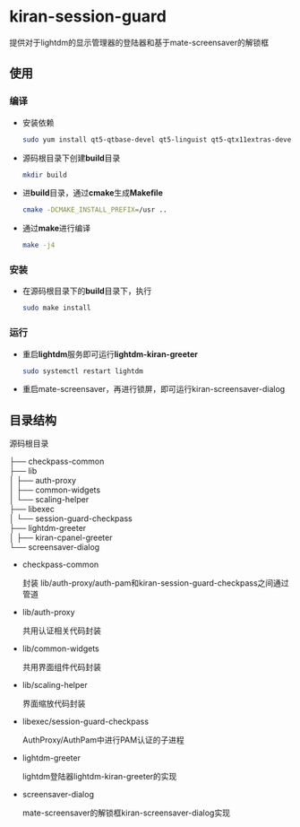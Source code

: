 # kiran-session-guard

提供对于lightdm的显示管理器的登陆器和基于mate-screensaver的解锁框

## 使用

### 编译

- 安装依赖

  ```bash
  sudo yum install qt5-qtbase-devel qt5-linguist qt5-qtx11extras-devel kiranwidgets-qt5-devel kiran-log-qt5-devel kiran-cc-daemon-devel kiran-biometrics-devel kiran-authentication-service-devel kiran-control-panel-devel libXtst-devel libX11-devel libXrandr-devel libXcursor-devel libXfixes-devel glib2-devel pam-devel
  ```

- 源码根目录下创建**build**目录

  ```bash
  mkdir build
  ```

- 进**build**目录，通过**cmake**生成**Makefile**

  ```bash
  cmake -DCMAKE_INSTALL_PREFIX=/usr ..
  ```

- 通过**make**进行编译

  ```bash
  make -j4
  ```

### 安装

- 在源码根目录下的**build**目录下，执行

  ```bash
  sudo make install
  ```

### 运行

- 重启**lightdm**服务即可运行**lightdm-kiran-greeter**

  ```bash
  sudo systemctl restart lightdm
  ```

- 重启mate-screensaver，再进行锁屏，即可运行kiran-screensaver-dialog

## 目录结构

源码根目录

├── checkpass-common  
├── lib  
│   ├── auth-proxy  
│   ├── common-widgets  
│   └── scaling-helper  
├── libexec  
│   └── session-guard-checkpass  
├── lightdm-greeter  
│   ├── kiran-cpanel-greeter  
└── screensaver-dialog



- checkpass-common

  封装 lib/auth-proxy/auth-pam和kiran-session-guard-checkpass之间通过管道

- lib/auth-proxy

  共用认证相关代码封装

- lib/common-widgets

  共用界面组件代码封装

- lib/scaling-helper

  界面缩放代码封装

- libexec/session-guard-checkpass

  AuthProxy/AuthPam中进行PAM认证的子进程

- lightdm-greeter

  lightdm登陆器lightdm-kiran-greeter的实现

- screensaver-dialog

  mate-screensaver的解锁框kiran-screensaver-dialog实现